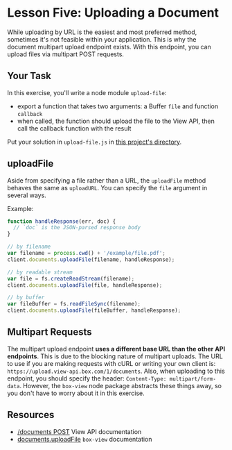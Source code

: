 # Lesson Five: Uploading a Document

While uploading by URL is the easiest and most preferred method, sometimes it's not feasible within your application. This is why the document multipart upload endpoint exists. With this endpoint, you can upload files via multipart POST requests.


## Your Task

In this exercise, you'll write a node module `upload-file`:
- export a function that takes two arguments: a Buffer `file` and function `callback`
- when called, the function should upload the file to the View API, then call the callback function with the result

Put your solution in `upload-file.js` in [this project's directory](/open/05-upload-file).


## uploadFile

Aside from specifying a file rather than a URL, the `uploadFile` method behaves the same as `uploadURL`. You can specify the `file` argument in several ways.

Example:
```js
function handleResponse(err, doc) {
  // `doc` is the JSON-parsed response body
}

// by filename
var filename = process.cwd() + '/example/file.pdf';
client.documents.uploadFile(filename, handleResponse);

// by readable stream
var file = fs.createReadStream(filename);
client.documents.uploadFile(file, handleResponse);

// by buffer
var fileBuffer = fs.readFileSync(filename);
client.documents.uploadFile(fileBuffer, handleResponse);
```


## Multipart Requests

The multipart upload endpoint **uses a different base URL than the other API endpoints**. This is due to the blocking nature of multipart uploads. The URL to use if you are making requests with cURL or writing your own client is: `https://upload.view-api.box.com/1/documents`. Also, when uploading to this endpoint, you should specify the header: `Content-Type: multipart/form-data`. However, the `box-view` node package abstracts these things away, so you don't have to worry about it in this exercise.


## Resources

* [/documents POST](https://developers.box.com/view/#post-documents) View API documentation
* [documents.uploadFile](https://github.com/lakenen/node-box-view/blob/master/README.md#uploadfile) `box-view` documentation

